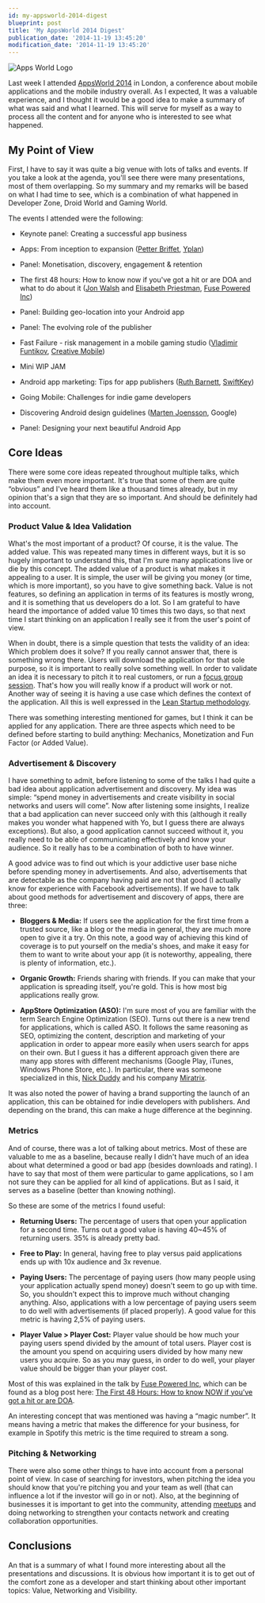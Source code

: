 ```yaml
---
id: my-appsworld-2014-digest
blueprint: post
title: 'My AppsWorld 2014 Digest'
publication_date: '2014-11-19 13:45:20'
modification_date: '2014-11-19 13:45:20'
---
```


![Apps World Logo](/img/blog/AppsWorldLogo.jpg)

Last week I attended [AppsWorld 2014](https://www.apps-world.net/europe/) in London, a conference about mobile applications and the mobile industry overall. As I expected, It was a valuable experience, and I thought it would be a good idea to make a summary of what was said and what I learned. This will serve for myself as a way to process all the content and for anyone who is interested to see what happened.

## My Point of View

First, I have to say it was quite a big venue with lots of talks and events. If you take a look at the agenda, you'll see there were many presentations, most of them overlapping. So my summary and my remarks will be based on what I had time to see, which is a combination of what happened in Developer Zone, Droid World and Gaming World.

The events I attended were the following:

- Keynote panel: Creating a successful app business

- Apps: From inception to expansion ([Petter Briffet](https://twitter.com/peterbriffett), [Yplan](http://yplanapp.com/))

- Panel: Monetisation, discovery, engagement & retention

- The first 48 hours: How to know now if you've got a hit or are DOA and what to do about it ([Jon Walsh](https://twitter.com/jwalshfuse) and [Elisabeth Priestman](https://twitter.com/lizpriestman), [Fuse Powered Inc](https://www.fusepowered.com/))

- Panel: Building geo-location into your Android app

- Panel: The evolving role of the publisher

- Fast Failure - risk management in a mobile gaming studio ([Vladimir Funtikov](https://twitter.com/creativemCEO), [Creative Mobile](http://creative-mobile.com/))

- Mini WIP JAM

- Android app marketing: Tips for app publishers ([Ruth Barnett](https://twitter.com/RuthBarnett), [SwiftKey](http://swiftkey.com/en/))

- Going Mobile: Challenges for indie game developers

- Discovering Android design guidelines ([Marten Joensson](https://www.apps-world.net/europe/speakers/marten-joensson/), Google)

* Panel: Designing your next beautiful Android App

## Core Ideas

There were some core ideas repeated throughout multiple talks, which make them even more important. It's true that some of them are quite “obvious” and I've heard them like a thousand times already, but in my opinion that's a sign that they are so important. And should be definitely had into account.

### Product Value & Idea Validation

What's the most important of a product? Of course, it is the value. The added value. This was repeated many times in different ways, but it is so hugely important to understand this, that I'm sure many applications live or die by this concept. The added value of a product is what makes it appealing to a user. It is simple, the user will be giving you money (or time, which is more important), so you have to give something back. Value is not features, so defining an application in terms of its features is mostly wrong, and it is something that us developers do a lot. So I am grateful to have heard the importance of added value 10 times this two days, so that next time I start thinking on an application I really see it from the user's point of view.

When in doubt, there is a simple question that tests the validity of an idea: Which problem does it solve? If you really cannot answer that, there is something wrong there. Users will download the application for that sole purpose, so it is important to really solve something well. In order to validate an idea it is necessary to pitch it to real customers, or run a [focus group session](https://en.wikipedia.org/wiki/Focus_group). That's how you will really know if a product will work or not. Another way of seeing it is having a use case which defines the context of the application. All this is well expressed in the [Lean Startup methodology](https://en.wikipedia.org/wiki/Lean_startup).

There was something interesting mentioned for games, but I think it can be applied for any application. There are three aspects which need to be defined before starting to build anything: Mechanics, Monetization and Fun Factor (or Added Value).

### Advertisement & Discovery

I have something to admit, before listening to some of the talks I had quite a bad idea about application advertisement and discovery. My idea was simple: “spend money in advertisements and create visibility in social networks and users will come”. Now after listening some insights, I realize that a bad application can never succeed only with this (although it really makes you wonder what happened with Yo, but I guess there are always exceptions). But also, a good application cannot succeed without it, you really need to be able of communicating effectively and know your audience. So it really has to be a combination of both to have winner.

A good advice was to find out which is your addictive user base niche before spending money in advertisements. And also, advertisements that are detectable as the company having paid are not that good (I actually know for experience with Facebook advertisements). If we have to talk about good methods for advertisement and discovery of apps, there are three:

- **Bloggers & Media:** If users see the application for the first time from a trusted source, like a blog or the media in general, they are much more open to give it a try. On this note, a good way of achieving this kind of coverage is to put yourself on the media's shoes, and make it easy for them to want to write about your app (it is noteworthy, appealing, there is plenty of information, etc.).

- **Organic Growth:** Friends sharing with friends. If you can make that your application is spreading itself, you're gold. This is how most big applications really grow.

- **AppStore Optimization (ASO):** I'm sure most of you are familiar with the term Search Engine Optimization (SEO). Turns out there is a new trend for applications, which is called ASO. It follows the same reasoning as SEO, optimizing the content, description and marketing of your application in order to appear more easily when users search for apps on their own. But I guess it has a different approach given there are many app stores with different mechanisms (Google Play, iTunes, Windows Phone Store, etc.). In particular, there was someone specialized in this, [Nick Duddy](https://twitter.com/nickduddy) and his company [Miratrix](http://miratrix.co.uk/).

It was also noted the power of having a brand supporting the launch of an application, this can be obtained for indie developers with publishers. And depending on the brand, this can make a huge difference at the beginning.

### Metrics

And of course, there was a lot of talking about metrics. Most of these are valuable to me as a baseline, because really I didn't have much of an idea about what determined a good or bad app (besides downloads and rating). I have to say that most of them were particular to game applications, so I am not sure they can be applied for all kind of applications. But as I said, it serves as a baseline (better than knowing nothing).

So these are some of the metrics I found useful:

- **Returning Users:** The percentage of users that open your application for a second time. Turns out a good value is having 40~45% of returning users. 35% is already pretty bad.

- **Free to Play:** In general, having free to play versus paid applications ends up with 10x audience and 3x revenue.

- **Paying Users:** The percentage of paying users (how many people using your application actually spend money) doesn't seem to go up with time. So, you shouldn't expect this to improve much without changing anything. Also, applications with a low percentage of paying users seem to do well with advertisements (if placed properly). A good value for this metric is having 2,5% of paying users.

- **Player Value > Player Cost:** Player value should be how much your paying users spend divided by the amount of total users. Player cost is the amount you spend on acquiring users divided by how many new users you acquire. So as you may guess, in order to do well, your player value should be bigger than your player cost.

Most of this was explained in the talk by [Fuse Powered Inc](https://www.fusepowered.com/), which can be found as a blog post here: [The First 48 Hours: How to know NOW if you’ve got a hit or are DOA](http://www.gamesbrief.com/2014/08/the-first-48-hours-how-to-know-now-if-youve-got-a-hit-or-are-doa/).

An interesting concept that was mentioned was having a “magic number”. It means having a metric that makes the difference for your business, for example in Spotify this metric is the time required to stream a song.

### Pitching & Networking

There were also some other things to have into account from a personal point of view. In case of searching for investors, when pitching the idea you should know that you're pitching you and your team as well (that can influence a lot if the investor will go in or not). Also, at the beginning of businesses it is important to get into the community, attending [meetups](http://www.meetup.com/) and doing networking to strengthen your contacts network and creating collaboration opportunities.

## Conclusions

An that is a summary of what I found more interesting about all the presentations and discussions. It is obvious how important it is to get out of the comfort zone as a developer and start thinking about other important topics: Value, Networking and Visibility.
